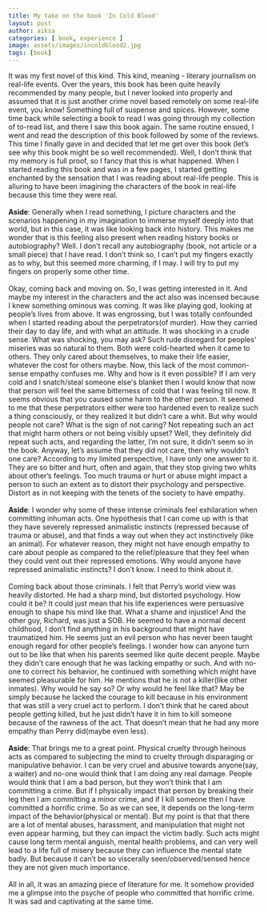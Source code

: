 ```yaml
---
title: My take on the book 'In Cold Blood' 
layout: post
author: aiksa
categories: [ book, experience ]
image: assets/images/incoldblood2.jpg
tags: [book]
---
```


It was my first novel of this kind. This kind, meaning - literary journalism on real-life events. Over the years, this book has been quite heavily recommended by many people, but I never looked into properly and assumed that it is just another crime novel based remotely on some real-life event, you know! Something full of suspense and spices. However, some time back while selecting a book to read I was going through my collection of to-read list, and there I saw this book again. The same routine ensued, I went and read the description of this book followed by some of the reviews.  This time I finally gave in and decided that let me get over this book (let’s see why this book might be so well recommended). Well, I don’t think that my memory is full proof, so I fancy that this is what happened. When I started reading this book and was in a few pages, I started getting enchanted by the sensation that I was reading about real-life people. This is alluring to have been imagining the characters of the book in real-life because this time they were real.
<br />
<br />
**Aside**: Generally when I read something, I picture characters and the scenarios happening in my imagination to immerse myself deeply into that world, but in this case, it was like looking back into history. This makes me wonder that is this feeling also present when reading history books or autobiography? Well. I don’t recall any autobiography (book, not article or a small piece) that I have read. I don’t think so, I can’t put my fingers exactly as to why, but this seemed more charming, if I may. I will try to put my fingers on properly some other time. 
<br />
<br />
Okay, coming back and moving on. So, I was getting interested in it. And maybe my interest in the characters and the act also was incensed because I knew something ominous was coming.  It was like playing god, looking at people’s lives from above. It was engrossing, but I was totally confounded when I started reading about the perpetrators(of murder). How they carried their day to day life, and with what an attitude. It was shocking in a crude sense. What was shocking, you may ask? Such rude disregard for peoples' miseries was so natural to them. Both were cold-hearted when it came to others. They only cared about themselves, to make their life easier, whatever the cost for others maybe. Now, this lack of the most common-sense empathy confuses me. Why and how is it even possible? If I am very cold and I snatch/steal someone else's blanket then  I would know that now that person will feel the same bitterness of cold that I was feeling till now. It seems obvious that you caused some harm to the other person. It seemed to me that these perpetrators either were too hardened even to realize such a thing consciously, or they realized it but didn’t care a whit. But why would people not care? What is the sign of not caring? Not repeating such an act that might harm others or not being visibly upset? Well, they definitely did repeat such acts, and regarding the latter, I’m not sure, it didn’t seem so in the book. Anyway, let’s assume that they did not care, then why wouldn’t one care? According to my limited perspective, I have only one answer to it. They are so bitter and hurt, often and again, that they stop giving two whits about other’s feelings. Too much trauma or hurt or abuse might impact a person to such an extent as to distort their psychology and perspective. Distort as in not keeping with the tenets of the society to have empathy.
<br />
<br />
**Aside**: I wonder why some of these intense criminals feel exhilaration when committing inhuman acts. One hypothesis that I can come up with is that they have severely repressed animalistic instincts (repressed because of trauma or abuse), and that finds a way out when they act instinctively (like an animal). For whatever reason, they might not have enough empathy to care about people as compared to the relief/pleasure that they feel when they could vent out their repressed emotions. Why would anyone have repressed animalistic instincts? I don’t know. I need to think about it. 
<br />
<br />
Coming back about those criminals. I felt that Perry’s world view was heavily distorted. He had a sharp mind, but distorted psychology. How could it be? It could just mean that his life experiences were persuasive enough to shape his mind like that. What a shame and injustice! And the other guy, Richard, was just a SOB. He seemed to have a normal decent childhood, I don’t find anything in his background that might have traumatized him. He seems just an evil person who has never been taught enough regard for other people’s feelings. I wonder how can anyone turn out to be like that when his parents seemed like quite decent people. Maybe they didn’t care enough that he was lacking empathy or such. And with no-one to correct his behavior, he continued with something which might have seemed pleasurable for him. He mentions that he is not a killer(like other inmates). Why would he say so? Or why would he feel like that? May be simply because he lacked the courage to kill because in his environment that was still a very cruel act to perform. I don’t think that he cared about people getting killed, but he just didn’t have it in him to kill someone because of the rawness of the act. That doesn’t mean that he had any more empathy than Perry did(maybe even less).
<br />
<br />
**Aside**: That brings me to a great point. Physical cruelty through heinous acts as compared to subjecting the mind to cruelty through disparaging or manipulative behavior. I can be very cruel and abusive towards anyone(say, a waiter) and no-one would think that I am doing any real damage. People would think that I am a bad person, but they won’t think that I am committing a crime. But if I physically impact that person by breaking their leg then I am committing a minor crime, and if I kill someone then I have committed a horrific crime. So as we can see, it depends on the long-term impact of the behavior(physical or mental). But my point is that that there are a lot of mental abuses, harassment, and manipulation that might not even appear harming, but they can impact the victim badly. Such acts might cause long term mental anguish, mental health problems, and can very well lead to a life full of misery because they can influence the mental state badly. But because it can’t be so viscerally seen/observed/sensed hence they are not given much importance.
<br />
<br />
All in all, it was an amazing piece of literature for me. It somehow provided me a glimpse into the psyche of people who committed that horrific crime. It was sad and captivating at the same time.